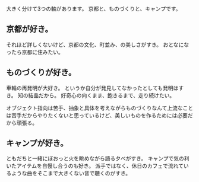 大きく分けて3つの軸があります。
京都と、ものづくりと、キャンプです。

## 京都が好き。

それほど詳しくないけど、京都の文化、町並み、の美しさがすき。
おとなになったら京都に住みたい。

## ものづくりが好き。

車輪の再発明が大好き。
というか自分が発見してなかったとしても発明はすき。
知の結晶だから。
好奇心の向くまま、飽きるまで、走り続けたい。

オブジェクト指向は苦手、抽象と具体を考えながらものづくりなんて上流なことは苦手だからやりたくないと思っているけど、美しいものを作るためには必要だから頑張る。


## キャンプが好き。
ともだちと一緒にぼおっと火を眺めながら語る夕べがすき。
キャンプで気の利いたアイテムを自慢し合うのも好き。
派手ではなく、休日のカフェで流れているような曲をそこまで大きくない音で聴くのがすき。



